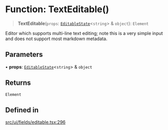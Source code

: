 # Function: TextEditable()

> **TextEditable**(`props`: [`EditableState`](../interfaces/EditableState.md)\<`string`\> & `object`): `Element`

Editor which supports multi-line text editing; note this is a very simple input and does not support most markdown metadata.

## Parameters

• **props**: [`EditableState`](../interfaces/EditableState.md)\<`string`\> & `object`

## Returns

`Element`

## Defined in

[src/ui/fields/editable.tsx:296](https://github.com/blacksmithgu/datacore/blob/b2f12b09abf3864956181ba4f5c7075bc281ce27/src/ui/fields/editable.tsx#L296)
